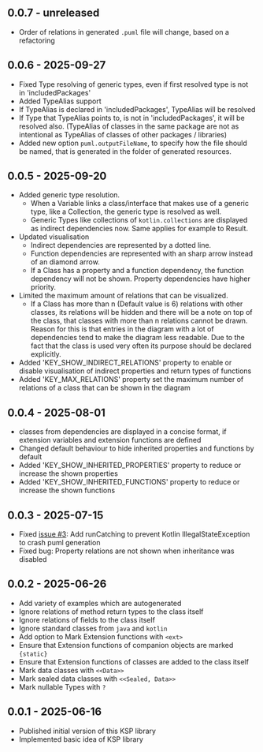 ## 0.0.7 - unreleased
- Order of relations in generated `.puml` file will change, based on a refactoring


## 0.0.6 - 2025-09-27
- Fixed Type resolving of generic types, even if first resolved type is not in 'includedPackages'
- Added TypeAlias support
- If TypeAlias is declared in 'includedPackages', TypeAlias will be resolved
- If Type that TypeAlias points to, is not in 'includedPackages', it will be resolved also. (TypeAlias of classes in the same package are not as intentional as TypeAlias of classes of other packages / libraries)
- Added new option `puml.outputFileName`, to specify how the file should be named, that is generated in the folder of generated resources.


## 0.0.5 - 2025-09-20
- Added generic type resolution. 
  - When a Variable links a class/interface that makes use of a generic type, like a Collection, the generic type is resolved as well.
  - Generic Types like collections of `kotlin.collections` are displayed as indirect dependencies now. Same applies for example to Result<T>.
- Updated visualisation
  - Indirect dependencies are represented by a dotted line. 
  - Function dependencies are represented with an sharp arrow instead of an diamond arrow.
  - If a Class has a property and a function dependency, the function dependency will not be shown. Property dependencies have higher priority.
- Limited the maximum amount of relations that can be visualized.
  - If a Class has more than n (Default value is 6) relations with other classes, its relations will be hidden and there will be a note on top of the class, that classes with more than n relations cannot be drawn. Reason for this is that entries in the diagram with a lot of dependencies tend to make the diagram less readable. Due to the fact that the class is used very often its purpose should be declared explicitly.
- Added 'KEY_SHOW_INDIRECT_RELATIONS' property to enable or disable visualisation of indirect properties and return types of functions 
- Added 'KEY_MAX_RELATIONS' property set the maximum number of relations of a class that can be shown in the diagram


## 0.0.4 - 2025-08-01
- classes from dependencies are displayed in a concise format, if extension variables and extension functions are defined
- Changed default behaviour to hide inherited properties and functions by default
- Added 'KEY_SHOW_INHERITED_PROPERTIES' property to reduce or increase the shown properties
- Added 'KEY_SHOW_INHERITED_FUNCTIONS' property to reduce or increase the shown functions


## 0.0.3 - 2025-07-15
- Fixed [issue #3](https://github.com/Tosaa/ksp-plantuml/issues/3): Add runCatching to prevent Kotlin IllegalStateException to crash puml generation
- Fixed bug: Property relations are not shown when inheritance was disabled


## 0.0.2 - 2025-06-26
- Add variety of examples which are autogenerated
- Ignore relations of method return types to the class itself
- Ignore relations of fields to the class itself
- Ignore standard classes from `java` and `kotlin`
- Add option to Mark Extension functions with `<ext>`
- Ensure that Extension functions of companion objects are marked `{static}`
- Ensure that Extension functions of classes are added to the class itself
- Mark data classes with `<<Data>>`
- Mark sealed data classes with `<<Sealed, Data>>`
- Mark nullable Types with `?`


## 0.0.1 - 2025-06-16
- Published initial version of this KSP library
- Implemented basic idea of KSP library
